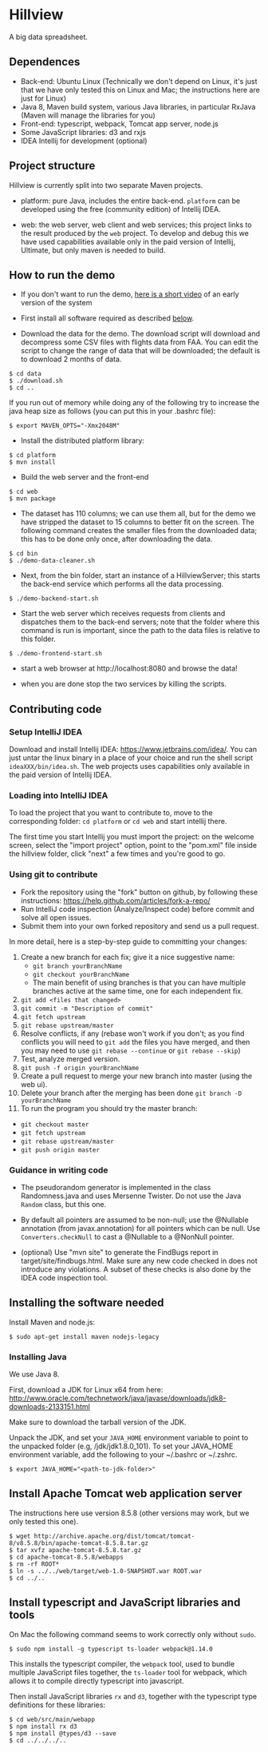 # Hillview

A big data spreadsheet.

## Dependences

* Back-end: Ubuntu Linux (Technically we don't depend on Linux, it's
  just that we have only tested this on Linux and Mac; the
  instructions here are just for Linux)
* Java 8, Maven build system, various Java libraries, in particular RxJava
  (Maven will manage the libraries for you)
* Front-end: typescript, webpack, Tomcat app server, node.js
* Some JavaScript libraries: d3 and rxjs
* IDEA Intellij for development (optional)

## Project structure

Hillview is currently split into two separate Maven projects.

* platform: pure Java, includes the entire back-end.  `platform` can be
developed using the free (community edition) of Intellij IDEA.

* web: the web server, web client and web services; this project links to the
result produced by the `web` project.  To develop and debug this we have
used capabilities available only in the paid version of Intellij, Ultimate,
but only maven is needed to build.

## How to run the demo

* If you don't want to run the demo, [here is a short
  video](https://1drv.ms/v/s!AlywK8G1COQ_jaNkYmIRJyeSuvPeLA) of an
  early version of the system

* First install all software required as described
  [below](#installing-the-software-needed).

* Download the data for the demo.  The download script will download
  and decompress some CSV files with flights data from FAA.  You can
  edit the script to change the range of data that will be downloaded;
  the default is to download 2 months of data.

```
$ cd data
$ ./download.sh
$ cd ..
```

If you run out of memory while doing any of the following try to
increase the java heap size as follows (you can put this in your .bashrc file):

```
$ export MAVEN_OPTS="-Xmx2048M"
```

* Install the distributed platform library:

```
$ cd platform
$ mvn install
```

* Build the web server and the front-end

```
$ cd web
$ mvn package
```

* The dataset has 110 columns; we can use them all, but for the demo
  we have stripped the dataset to 15 columns to better fit on the
  screen.  The following command creates the smaller files from the
  downloaded data; this has to be done only once, after downloading
  the data.

```
$ cd bin
$ ./demo-data-cleaner.sh
```

* Next, from the bin folder, start an instance of a HillviewServer;
  this starts the back-end service which performs all the data
  processing.

```
$ ./demo-backend-start.sh
```

* Start the web server which receives requests from clients and
dispatches them to the back-end servers; note that the folder where
this command is run is important, since the path to the data files is
relative to this folder.

```
$ ./demo-frontend-start.sh
```

* start a web browser at http://localhost:8080 and browse the data!

* when you are done stop the two services by killing the scripts.

## Contributing code

### Setup IntelliJ IDEA

Download and install Intellij IDEA: https://www.jetbrains.com/idea/.
You can just untar the linux binary in a place of your choice and run
the shell script `ideaXXX/bin/idea.sh`.  The web projects uses
capabilities only available in the paid version of Intellij IDEA.

### Loading into IntelliJ IDEA

To load the project that you want to contribute to, move to the
corresponding folder: `cd platform` or `cd web` and start
intellij there.

The first time you start Intellij you must import the project: on the
welcome screen, select the "import project" option, point to the
"pom.xml" file inside the hillview folder, click "next" a few times and
you're good to go.

### Using git to contribute

* Fork the repository using the "fork" button on github, by following these instructions:
https://help.github.com/articles/fork-a-repo/
* Run IntelliJ code inspection (Analyze/Inspect code) before commit and solve all open issues.
* Submit them into your own forked repository and send us a pull request.

In more detail, here is a step-by-step guide to committing your changes:

1. Create a new branch for each fix; give it a nice suggestive name:
   - `git branch yourBranchName`
   - `git checkout yourBranchName`
   - The main benefit of using branches is that you can have multiple branches active at the same time, one for each independent fix.
2. `git add <files that changed>`
3. `git commit -m "Description of commit"`
4. `git fetch upstream`
5. `git rebase upstream/master`
6. Resolve conflicts, if any (rebase won't work if you don't; as you find conflicts you will need to `git add` the files you have merged, and then you may need to use `git rebase --continue` or `git rebase --skip`)
7. Test, analyze merged version.
8. `git push -f origin yourBranchName`
9. Create a pull request to merge your new branch into master (using the web ui).
10. Delete your branch after the merging has been done `git branch -D yourBranchName`
11. To run the program you should try the master branch:
  - `git checkout master`
  - `git fetch upstream`
  - `git rebase upstream/master`
  - `git push origin master`

### Guidance in writing code

* The pseudorandom generator is implemented in the class
  Randomness.java and uses Mersenne Twister.  Do not use the
  Java `Random` class, but this one.

* By default all pointers are assumed to be non-null; use the
  @Nullable annotation (from javax.annotation) for all pointers which
  can be null.  Use `Converters.checkNull` to cast a @Nullable to a
  @NonNull pointer.

* (optional) Use "mvn site" to generate the FindBugs report in
  target/site/findbugs.html.  Make sure any new code checked in does
  not introduce any violations.  A subset of these checks is also
  done by the IDEA code inspection tool.

## Installing the software needed

Install Maven and node.js:

```
$ sudo apt-get install maven nodejs-legacy
```

### Installing Java

We use Java 8.

First, download a JDK for Linux x64 from here:
http://www.oracle.com/technetwork/java/javase/downloads/jdk8-downloads-2133151.html

Make sure to download the tarball version of the JDK.

Unpack the JDK, and set your `JAVA_HOME` environment variable to point
to the unpacked folder (e.g, <fully qualified path
to>/jdk/jdk1.8.0_101). To set your JAVA_HOME environment variable, add
the following to your ~/.bashrc or ~/.zshrc.

```
$ export JAVA_HOME="<path-to-jdk-folder>"
```

## Install Apache Tomcat web application server

The instructions here use version 8.5.8 (other versions may work,
but we only tested this one).

```
$ wget http://archive.apache.org/dist/tomcat/tomcat-8/v8.5.8/bin/apache-tomcat-8.5.8.tar.gz
$ tar xvfz apache-tomcat-8.5.8.tar.gz
$ cd apache-tomcat-8.5.8/webapps
$ rm -rf ROOT*
$ ln -s ../../web/target/web-1.0-SNAPSHOT.war ROOT.war
$ cd ../..
```

## Install typescript and JavaScript libraries and tools

On Mac the following command seems to work correctly only without `sudo`.

```
$ sudo npm install -g typescript ts-loader webpack@1.14.0
```

This installs the typescript compiler, the `webpack` tool, used to
bundle multiple JavaScript files together, the `ts-loader` tool for
webpack, which allows it to compile directly typescript into
javascript.

Then install JavaScript libraries `rx` and `d3`, together with the
typescript type definitions for these libraries:

```
$ cd web/src/main/webapp
$ npm install rx d3
$ npm install @types/d3 --save
$ cd ../../../..
```
